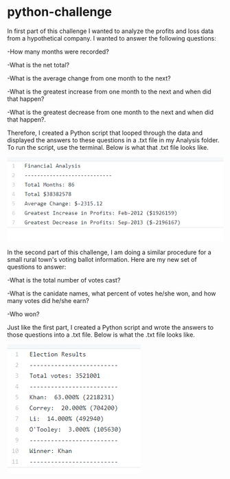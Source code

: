 # python-challenge

In first part of this challenge I wanted to analyze the profits and loss data from a hypothetical company. I wanted to answer the following questions: 

-How many months were recorded?

-What is the net total?

-What is the average change from one month to the next?

-What is the greatest increase from one month to the next and when did that happen?

-What is the greatest decrease from one month to the next and when did that happen?.

Therefore, I created a Python script that looped through the data and displayed the answers to these questions in a .txt file in my Analysis folder. To run the script, use the terminal. Below is what that .txt file looks like. 

![Sample1](/PyBank/Analysis/03030.png)


In the second part of this challenge, I am doing a similar procedure for a small rural town's voting ballot information. Here are my new set of questions to answer:

-What is the total number of votes cast?

-What is the canidate names, what percent of votes he/she won, and how many votes did he/she earn?

-Who won?

Just like the first part, I created a Python script and wrote the answers to those questions into a .txt file. Below is what the .txt file looks like. 

![Sample1](/PyPoll/Analysis/104044.png)
